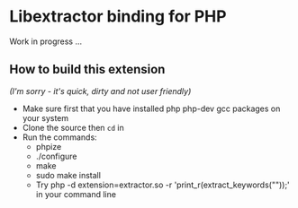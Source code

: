 Libextractor binding for PHP
============================

Work in progress ... 

How to build this extension 
---------------------------
*(I'm sorry - it's quick, dirty and not user friendly)*

* Make sure first that you have installed php php-dev gcc packages on your system
* Clone the source then `cd` in
* Run the commands: 
    * phpize
    * ./configure
    * make
    * sudo make install 
    * Try php -d extension=extractor.so -r 'print_r(extract_keywords(""));' in your command line
